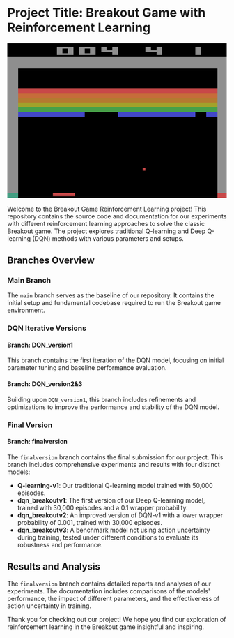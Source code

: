 # **Project Title: Breakout Game with Reinforcement Learning**

![plot](./charts/gamescreen.png)

Welcome to the Breakout Game Reinforcement Learning project! This repository contains the source code and documentation for our experiments with different reinforcement learning approaches to solve the classic Breakout game. The project explores traditional Q-learning and Deep Q-learning (DQN) methods with various parameters and setups.

## **Branches Overview**

### **Main Branch**
The `main` branch serves as the baseline of our repository. It contains the initial setup and fundamental codebase required to run the Breakout game environment.

### **DQN Iterative Versions**

#### **Branch: DQN_version1**
This branch contains the first iteration of the DQN model, focusing on initial parameter tuning and baseline performance evaluation.

#### **Branch: DQN_version2&3**
Building upon `DQN_version1`, this branch includes refinements and optimizations to improve the performance and stability of the DQN model.

### **Final Version**

#### **Branch: finalversion**
The `finalversion` branch contains the final submission for our project. This branch includes comprehensive experiments and results with four distinct models:

- **Q-learning-v1**: Our traditional Q-learning model trained with 50,000 episodes.
- **dqn_breakoutv1**: The first version of our Deep Q-learning model, trained with 30,000 episodes and a 0.1 wrapper probability.
- **dqn_breakoutv2**: An improved version of DQN-v1 with a lower wrapper probability of 0.001, trained with 30,000 episodes.
- **dqn_breakoutv3**: A benchmark model not using action uncertainty during training, tested under different conditions to evaluate its robustness and performance.

## **Results and Analysis**
The `finalversion` branch contains detailed reports and analyses of our experiments. The documentation includes comparisons of the models' performance, the impact of different parameters, and the effectiveness of action uncertainty in training.

Thank you for checking out our project! We hope you find our exploration of reinforcement learning in the Breakout game insightful and inspiring.
